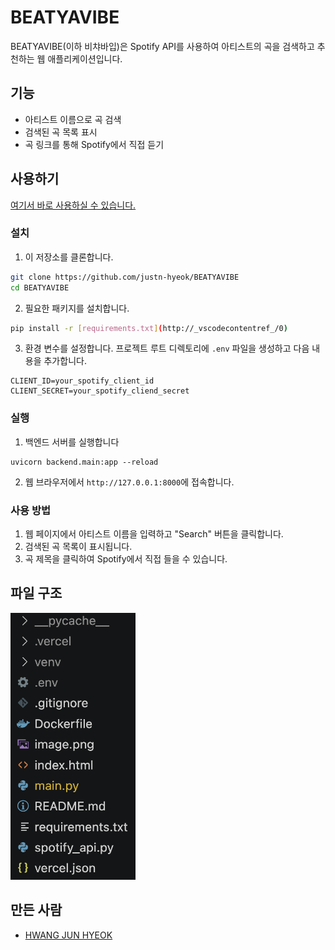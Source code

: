 # BEATYAVIBE
BEATYAVIBE(이하 비챠바입)은 Spotify API를 사용하여 아티스트의 곡을 검색하고 추천하는 웹 애플리케이션입니다.  

## 기능
- 아티스트 이름으로 곡 검색
- 검색된 곡 목록 표시
- 곡 링크를 통해 Spotify에서 직접 듣기

## 사용하기
[여기서 바로 사용하실 수 있습니다.](https://port-0-beatyavibe-m4zzgmuf7c4d0496.sel4.cloudtype.app)

### 설치

1. 이 저장소를 클론합니다.

```bash
git clone https://github.com/justn-hyeok/BEATYAVIBE
cd BEATYAVIBE
```

2. 필요한 패키지를 설치합니다.

```bash
pip install -r [requirements.txt](http://_vscodecontentref_/0)
```

3. 환경 변수를 설정합니다. 프로젝트 루트 디렉토리에 `.env` 파일을 생성하고 다음 내용을 추가합니다.

```
CLIENT_ID=your_spotify_client_id
CLIENT_SECRET=your_spotify_cliend_secret
```

### 실행

1. 백엔드 서버를 실행합니다

```
uvicorn backend.main:app --reload
```

2. 웹 브라우저에서 `http://127.0.0.1:8000`에 접속합니다.

### 사용 방법

1. 웹 페이지에서 아티스트 이름을 입력하고 "Search" 버튼을 클릭합니다.
2. 검색된 곡 목록이 표시됩니다.
3. 곡 제목을 클릭하여 Spotify에서 직접 들을 수 있습니다.

## 파일 구조

<img src="image-1.png" alt="파일 구조" width="200px">

## 만든 사람
- [HWANG JUN HYEOK](https://www.instagram.com/wnsgurjh_/)